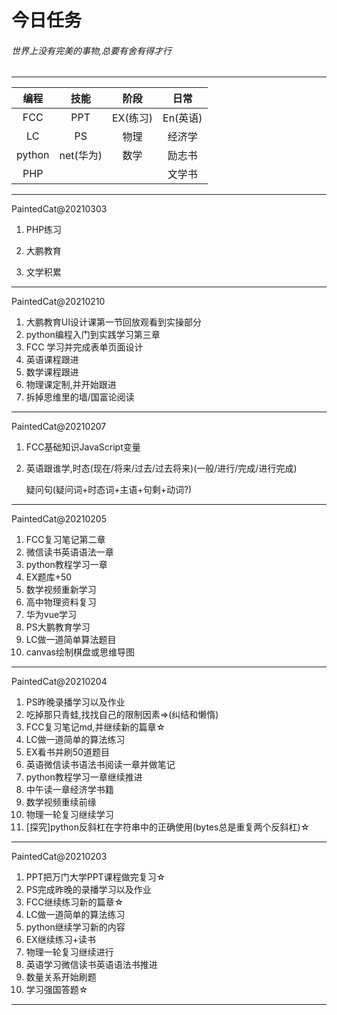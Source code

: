 # 今日任务

###### 世界上没有完美的事物,总要有舍有得才行

---

|  编程  |   技能    |   阶段   |   日常   |
| :----: | :-------: | :------: | :------: |
|  FCC   |    PPT    | EX(练习) | En(英语) |
|   LC   |    PS     |   物理   |  经济学  |
| python | net(华为) |   数学   |  励志书  |
|  PHP   |           |          |  文学书  |

---

PaintedCat@20210303

1.  PHP练习

2.  大鹏教育
3.  文学积累

---

PaintedCat@20210210

1.  大鹏教育UI设计课第一节回放观看到实操部分
2.  python编程入门到实践学习第三章
3.  FCC 学习并完成表单页面设计
4.  英语课程跟进
5.  数学课程跟进
6.  物理课定制,并开始跟进
7.  拆掉思维里的墙/国富论阅读

---

PaintedCat@20210207

1. FCC基础知识JavaScript变量

2. 英语跟谁学,时态(现在/将来/过去/过去将来)(一般/进行/完成/进行完成)  

     疑问句(疑问词+时态词+主语+句剩+动词?)

---

PaintedCat@20210205

1.  FCC复习笔记第二章
2.  微信读书英语语法一章
3.  python教程学习一章
4.  EX题库+50
5.  数学视频重新学习
6.  高中物理资料复习
7.  华为vue学习
8.  PS大鹏教育学习
9.  LC做一道简单算法题目
10.  canvas绘制棋盘或思维导图

---

PaintedCat@20210204

1.  PS昨晚录播学习以及作业
2.  吃掉那只青蛙,找找自己的限制因素=>(纠结和懒惰)
3.  FCC复习笔记md,并继续新的篇章☆
4.  LC做一道简单的算法练习
5.  EX看书并刷50道题目
6.  英语微信读书语法书阅读一章并做笔记
7.  python教程学习一章继续推进
8.  中午读一章经济学书籍
9.  数学视频重续前缘
10.  物理一轮复习继续学习
11.  [探究]python反斜杠在字符串中的正确使用(bytes总是重复两个反斜杠)☆

---

PaintedCat@20210203

1.  PPT把万门大学PPT课程做完复习☆
2.  PS完成昨晚的录播学习以及作业
3.  FCC继续练习新的篇章☆
4.  LC做一道简单的算法练习
5.  python继续学习新的内容
6.  EX继续练习+读书
7.  物理一轮复习继续进行
8.  英语学习微信读书英语语法书推进
9.  数量关系开始刷题
10.  学习强国答题☆

---


